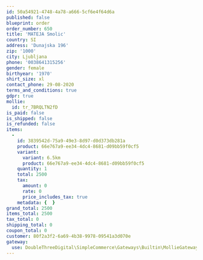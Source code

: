 ```yaml
---
id: 50a54921-4748-4a78-a666-5cf6e4f64d6a
published: false
blueprint: order
order_number: 650
title: 'MATEJA Smolic'
country: SI
address: 'Dunajska 196'
zip: '1000'
city: Ljubljana
phone: '0038641315256'
gender: female
birthyear: '1970'
shirt_size: xl
contact_phone: 29-08-2020
terms_and_conditions: true
gdpr: true
mollie:
  id: tr_7BRQLTN2fD
is_paid: false
is_shipped: false
is_refunded: false
items:
  -
    id: 3839542d-75a9-49e3-8d97-d0d373db281a
    product: 66e767a9-ee34-4dc4-8681-d09bb59f0cf5
    variant:
      variant: 6.5km
      product: 66e767a9-ee34-4dc4-8681-d09bb59f0cf5
    quantity: 1
    total: 2500
    tax:
      amount: 0
      rate: 0
      price_includes_tax: true
    metadata: {  }
grand_total: 2500
items_total: 2500
tax_total: 0
shipping_total: 0
coupon_total: 0
customer: 80f2a3f2-6a69-4b38-9978-09541a3d070e
gateway:
  use: DoubleThreeDigital\SimpleCommerce\Gateways\Builtin\MollieGateway
---
```

